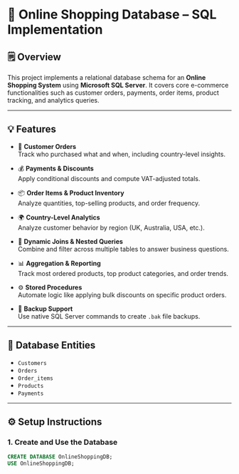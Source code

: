 # 🛒 Online Shopping Database – SQL Implementation

## 🗒️ Overview

This project implements a relational database schema for an **Online Shopping System** using **Microsoft SQL Server**. It covers core e-commerce functionalities such as customer orders, payments, order items, product tracking, and analytics queries.

---

## 💡 Features

- 👥 **Customer Orders**  
  Track who purchased what and when, including country-level insights.

- 💰 **Payments & Discounts**  
  Apply conditional discounts and compute VAT-adjusted totals.

- 📦 **Order Items & Product Inventory**  
  Analyze quantities, top-selling products, and order frequency.

- 🌍 **Country-Level Analytics**  
  Analyze customer behavior by region (UK, Australia, USA, etc.).

- 🔁 **Dynamic Joins & Nested Queries**  
  Combine and filter across multiple tables to answer business questions.

- 📊 **Aggregation & Reporting**  
  Track most ordered products, top product categories, and order trends.

- ⚙️ **Stored Procedures**  
  Automate logic like applying bulk discounts on specific product orders.

- 💾 **Backup Support**  
  Use native SQL Server commands to create `.bak` file backups.

---

## 🧱 Database Entities

- `Customers`  
- `Orders`  
- `Order_items`  
- `Products`  
- `Payments`

---

## ⚙️ Setup Instructions

### 1. Create and Use the Database
```sql
CREATE DATABASE OnlineShoppingDB;
USE OnlineShoppingDB;

